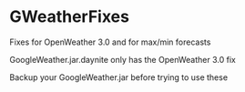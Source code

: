 # GWeatherFixes
Fixes for OpenWeather 3.0 and for max/min forecasts

GoogleWeather.jar.daynite only has the OpenWeather 3.0 fix

Backup your GoogleWeather.jar before trying to use these
